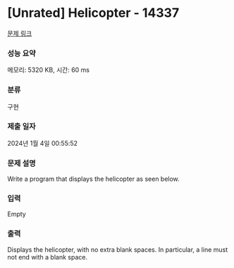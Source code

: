 # [Unrated] Helicopter - 14337 

[문제 링크](https://www.acmicpc.net/problem/14337) 

### 성능 요약

메모리: 5320 KB, 시간: 60 ms

### 분류

구현

### 제출 일자

2024년 1월 4일 00:55:52

### 문제 설명

<p>Write a program that displays the helicopter as seen below.</p>

### 입력 

 Empty

### 출력 

 <p>Displays the helicopter, with no extra blank spaces. In particular, a line must not end with a blank space.</p>

